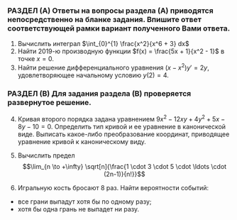 ### РАЗДЕЛ (А) Ответы на вопросы раздела (А) приводятся непосредственно на бланке задания. Впишите ответ соответствующей рамки вариант полученного Вами ответа.

1. Вычислить интеграл $\int_{0}^{1} \frac{x^2}{x^6 + 3} dx$
2. Найти 2019-ю производную функции $f(x) = \frac{5x + 1}{x^2 - 1}$ в точке $x = 0$.
3. Найти решение дифференциального уравнения $(x - x^2)y' = 2y$, удовлетворяющее начальному условию $y(2) = 4$.

### РАЗДЕЛ (В) Для задания раздела (В) проверяется развернутое решение.

4. Кривая второго порядка задана уравнением $9x^2 - 12xy + 4y^2 + 5x - 8y - 10 = 0$. Определить тип кривой и ее уравнение в канонической виде. Выписать какое-либо преобразование координат, приводящее уравнение кривой к каноническому виду.

5. Вычислить предел
$$\lim_{n \to +\infty} \sqrt[n]{\frac{1 \cdot 3 \cdot 5 \cdot \ldots \cdot (2n-1)}{n!}}$$

6. Игральную кость бросают 8 раз. Найти вероятности событий:
- все грани выпадут хотя бы по одному разу;
- хотя бы одна грань не выпадет ни разу.